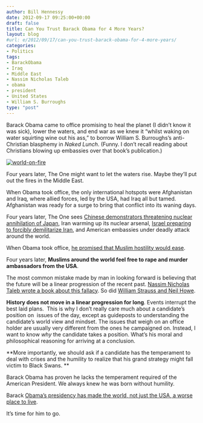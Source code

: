 ```yaml
---
author: Bill Hennessy
date: 2012-09-17 09:25:00+00:00
draft: false
title: Can You Trust Barack Obama for 4 More Years?
layout: blog
#url: e/2012/09/17/can-you-trust-barack-obama-for-4-more-years/
categories:
- Politics
tags:
- BarackObama
- Iraq
- Middle East
- Nassim Nicholas Taleb
- obama
- president
- United States
- William S. Burroughs
type: "post"
---
```


Barack Obama came to office promising to heal the planet (I didn’t know it was sick), lower the waters, and end war as we knew it “whilst waking on water squirting wine out his ass,” to borrow William S. Burroughs’s anti-Christian blasphemy in _Naked Lunch_. (Funny. I don’t recall reading about Christians blowing up embassies over that book’s publication.)

[![world-on-fire](https://ludicrite.files.wordpress.com/2012/09/world-on-fire_thumb.jpg)
](https://ludicrite.files.wordpress.com/2012/09/world-on-fire.jpg)

Four years later, The One might want to let the waters rise. Maybe they’ll put out the fires in the Middle East.

When Obama took office, the only international hotspots were Afghanistan and Iraq, where allied forces, led by the USA, had Iraq all but tamed. Afghanistan was ready for a surge to bring that conflict into its waning days.

Four years later, The One sees [Chinese demonstrators threatening nuclear annihilation of Japan](https://www.businessinsider.com/chinese-demonstrators-call-for-nuclear-extermination-of-japanese-wild-dogs-2012-9), Iran warming up its nuclear arsenal, [Israel preparing to forcibly demilitarize Iran](https://www.telegraph.co.uk/news/worldnews/middleeast/iran/9545597/Armada-of-British-naval-power-massing-in-the-Gulf-as-Israel-prepares-an-Iran-strike.html), and American embassies under deadly attack around the world.

When Obama took office, [he promised that Muslim hostility would ease](https://www.breitbart.com/Breitbart-TV/2012/09/14/FLASHBACK-Obama-The-Day-Im-Inaugurated-Muslim-Hostility-Will-Ease).

Four years later, **Muslims around the world feel free to rape and murder ambassadors from the USA**.

The most common mistake made by man in looking forward is believing that the future will be a linear progression of the recent past. [Nassim Nicholas Taleb wrote a book about this fallacy](https://www.amazon.com/The-Black-Swan-Improbable-Robustness/dp/081297381X). So did [William Strauss and Neil Howe](https://www.amazon.com/Fourth-Turning-American-Prophecy-Rendezvous/dp/0767900464/ref=sr_1_1?s=books&ie=UTF8&qid=1347812564&sr=1-1&keywords=the+fourth+turning).

**History does not move in a linear progression for long**. Events interrupt the best laid plans.  This is why I don’t really care much about a candidate’s position on  issues of the day, except as guideposts to understanding the candidate’s world view and mindset. The issues that weigh on an office holder are usually very different from the ones he campaigned on. Instead, I want to know _why_ the candidate takes a position. What’s his moral and philosophical reasoning for arriving at a conclusion.

**More importantly, we should ask if a candidate has the temperament to deal with crises and the humility to realize that his grand strategy might fall victim to Black Swans. **

Barack Obama has proven he lacks the temperament required of the American President. We always knew he was born without humility.

Barack [Obama’s presidency has made the world, not just the USA, a worse place to live](https://www.nytimes.com/2012/09/16/world/middleeast/us-is-preparing-for-a-long-siege-of-arab-unrest.html?_r=1&hp).

It’s time for him to go.
